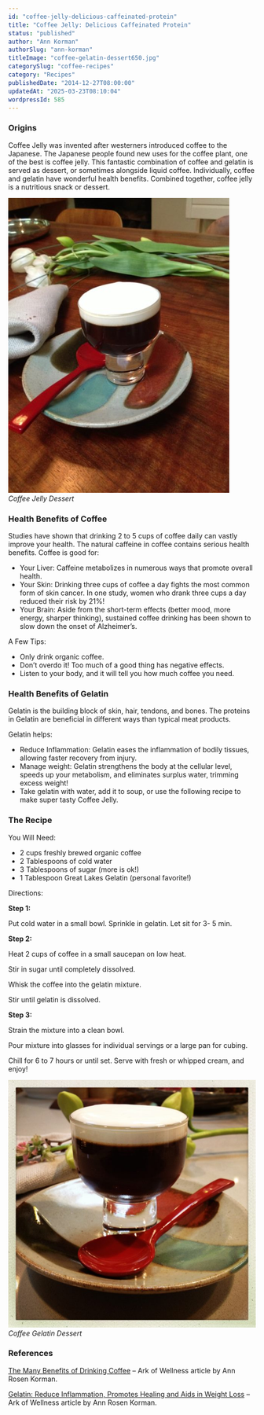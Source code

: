 ```yaml
---
id: "coffee-jelly-delicious-caffeinated-protein"
title: "Coffee Jelly: Delicious Caffeinated Protein"
status: "published"
author: "Ann Korman"
authorSlug: "ann-korman"
titleImage: "coffee-gelatin-dessert650.jpg"
categorySlug: "coffee-recipes"
category: "Recipes"
publishedDate: "2014-12-27T08:00:00"
updatedAt: "2025-03-23T08:10:04"
wordpressId: 585
---
```


### Origins

Coffee Jelly was invented after westerners introduced coffee to the Japanese. The Japanese people found new uses for the coffee plant, one of the best is coffee jelly. This fantastic combination of coffee and gelatin is served as dessert, or sometimes alongside liquid coffee. Individually, coffee and gelatin have wonderful health benefits. Combined together, coffee jelly is a nutritious snack or dessert.

![Coffee Jelly](coffee-jelly450.jpg)  
*Coffee Jelly Dessert*

### Health Benefits of Coffee

Studies have shown that drinking 2 to 5 cups of coffee daily can vastly improve your health. The natural caffeine in coffee contains serious health benefits. Coffee is good for:

-   Your Liver: Caffeine metabolizes in numerous ways that promote overall health.
-   Your Skin: Drinking three cups of coffee a day fights the most common form of skin cancer. In one study, women who drank three cups a day reduced their risk by 21%!
-   Your Brain: Aside from the short-term effects (better mood, more energy, sharper thinking), sustained coffee drinking has been shown to slow down the onset of Alzheimer’s.

A Few Tips:

-   Only drink organic coffee.
-   Don’t overdo it! Too much of a good thing has negative effects.
-   Listen to your body, and it will tell you how much coffee you need.

### Health Benefits of Gelatin

Gelatin is the building block of skin, hair, tendons, and bones. The proteins in Gelatin are beneficial in different ways than typical meat products.

Gelatin helps:

-   Reduce Inflammation: Gelatin eases the inflammation of bodily tissues, allowing faster recovery from injury.
-   Manage weight: Gelatin strengthens the body at the cellular level, speeds up your metabolism, and eliminates surplus water, trimming excess weight!
-   Take gelatin with water, add it to soup, or use the following recipe to make super tasty Coffee Jelly.

### The Recipe

You Will Need:

-   2 cups freshly brewed organic coffee
-   2 Tablespoons of cold water
-   3 Tablespoons of sugar (more is ok!)
-   1 Tablespoon Great Lakes Gelatin (personal favorite!)

Directions:

**Step 1:**

Put cold water in a small bowl. Sprinkle in gelatin. Let sit for 3- 5 min.

**Step 2:**

Heat 2 cups of coffee in a small saucepan on low heat.

Stir in sugar until completely dissolved.

Whisk the coffee into the gelatin mixture.

Stir until gelatin is dissolved.

**Step 3:**

Strain the mixture into a clean bowl.

Pour mixture into glasses for individual servings or a large pan for cubing.

Chill for 6 to 7 hours or until set. Serve with fresh or whipped cream, and enjoy!

![Coffee Gelatin Dessert](coffee-gelatin-dessert650.jpg)  
*Coffee Gelatin Dessert*

### References

[The Many Benefits of Drinking Coffee](http://web.archive.org/web/20141029054042/http://blog.arkofwellness.com:80/the-many-benefits-of-drinking-coffee/) – Ark of Wellness article by Ann Rosen Korman.

[Gelatin: Reduce Inflammation, Promotes Healing and Aids in Weight Loss](http://web.archive.org/web/20150330073706/http://blog.arkofwellness.com/gelatin-reduces-inflammation-promotes-healing-and-aids-in-weight-loss/) – Ark of Wellness article by Ann Rosen Korman.